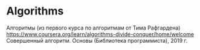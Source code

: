 # Algorithms
Алгоритмы (из первого курса по алгоритмам от Тима Рафгардена)
https://www.coursera.org/learn/algorithms-divide-conquer/home/welcome
Совершенный алгоритм. Основы (Библиотека программиста), 2019 г.
